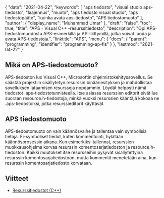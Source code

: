 {
  "date": "2021-04-22",
  "keywords": [
"aps tiedosto",
"visual studio aps-tiedosto",
"laajennus",
"muoto",
"aps tiedosto visual studio",
"aps tiedostopääte",
"kuinka avata aps-tiedosto",
"APS tiedostomuoto"
],
  "author": {
    "display_name": "Muhammad Umar"
},
  "draft": "false",
  "toc": true,
  "title": "APS - Visual C++ -resurssitiedosto",
  "description": "Opi APS-tiedostomuodosta APS-esimerkillä ja API-liittymillä, jotka voivat luoda ja avata APS-tiedostoja.",
  "linktitle": "APS",
  "menu": {
    "docs": {
      "parent": "programming",
      "identifier": "programming-ap-fis"
}
},
  "lastmod": "2021-04-22"
}

## Mikä on APS-tiedostomuoto?
APS-tiedoston luo Visual C++, Microsoftin ohjelmistokehityssovellus. Se säästää projektiin sisällytetyn resurssin binääriesityksen ja mahdollistaa sovelluksen lataamisen resursseja nopeammin. Löydät helposti nämä tiedostot .aps-tiedostotunnisteella. Itse asiassa resurssien editorit eivät lue suoraan resource.h-tiedostoja, minkä vuoksi resurssien kääntäjä kokoaa ne .aps-tiedostoiksi, jotka resurssieditorit käyttävät.

## APS tiedostomuoto
APS-tiedostomuoto on vain käännösvaihe ja tallentaa vain symbolisia tietoja. Ei-symboliset tiedot, kuten kommentointi, hylätään käännösprosessin aikana. Kun esimerkiksi tallennat, resurssien muokkausohjelma korvaa resurssin komentosarjatiedoston ja resource.h-tiedoston. Kaikki muutokset itse resursseihin pysyvät sisällytettyinä resurssin komentosarjatiedostoon, mutta kommentit menetetään aina, kun resurssin komentosarjatiedosto korvataan.


## Viitteet

 * [Resurssitiedostot (C++)](https://learn.microsoft.com/en-us/cpp/windows/resource-files-visual-studio?view=msvc-160)
 

